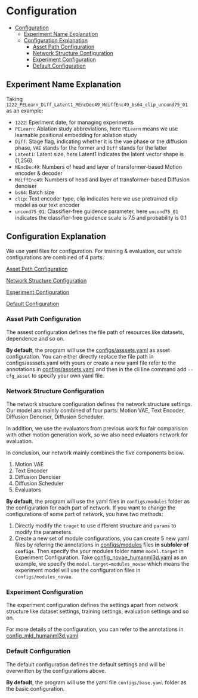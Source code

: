 # Configuration

- [Configuration](#configuration)
  - [Experiment Name Explanation](#experiment-name-explanation)
  - [Configuration Explanation](#configuration-explanation)
    - [Asset Path Configuration](#asset-path-configuration)
    - [Network Structure Configuration](#network-structure-configuration)
    - [Experiment Configuration](#experiment-configuration)
    - [Default Configuration](#default-configuration)

## Experiment Name Explanation

Taking `1222_PELearn_Diff_Latent1_MEncDec49_MdiffEnc49_bs64_clip_uncond75_01` as an example:

- `1222`: Eperiment date, for managing experiments
- `PELearn`: Ablation study abbreviations, here `PELearn` means we use learnable positional embedding for ablation study
- `Diff`: Stage flag, indicating whether it is the vae phase or the diffusion phase, `VAE` stands for the former and `Diff` stands for the latter
- `Latent1`: Latent size, here Latent1 indicates the latent vector shape is (1,256)
- `MEncDec49`: Numbers of head and layer of transformer-based Motion encoder & decoder
- `MdiffEnc49`: Numbers of head and layer of transformer-based Diffusion denoiser
- `bs64`: Batch size
- `clip`: Text encoder type, clip indicates here we use pretrained clip model as our text encoder
- `uncond75_01`: Classifier-free guidence parameter, here `uncond75_01` indicates the classifier-free guidence scale is 7.5 and probability is 0.1

## Configuration Explanation

We use yaml files for configuration. For training & evaluation, our whole configurations are combined of 4 parts.

[Asset Path Configuration](#asset-path-configuration)

[Network Structure Configuration](#network-structure-configuration)

[Experiment Configuration](#experiment-configuration)

[Default Configuration](#default-configuration)

### Asset Path Configuration

The assest configuration defines the file path of resources like datasets, dependence and so on.

**By default**, the program will use the [configs/asssets.yaml](./asssets.yaml) as asset configuration. You can either directly replace the file path in configs/asssets.yaml with yours or create a new yaml file refer to the annotations in [configs/asssets.yaml](./asssets.yaml) and then in the cli line command add `--cfg_asset` to specify your own yaml file.

### Network Structure Configuration

The network structure configuration defines the network structure settings. Our model ara mainly combined of four parts: Motion VAE, Text Encoder, Diffusion Denoiser, Diffusion Scheduler.

In addition, we use the evaluators from previous work for fair comparision with other motion generation work, so we also need evluators network for evaluation.

In conclusion, our network mainly combines the five components below.

1. Motion VAE
2. Text Encoder
3. Diffusion Denoiser
4. Diffusion Scheduler
5. Evaluators

**By default**, the program will use the yaml files in `configs/modules` folder as the configuration for each part of network. If you want to change the configurations of some part of network, you have two methods:

1. Directly modify the `traget` to use different structure and `params` to modify the parameters.
2. Create a new set of module configurations, you can create 5 new yaml files by refering the annotations in [configs/modules](./modules) files **in subfoler of `configs`**. Then specify the your modules folder name `model.target` in Experiment Configuration. Take [config_novae_humanml3d.yaml](./config_novae_humanml3d.yaml) as an example, we specify the `model.target=modules_novae` which means the experiment model will use the configuration files in `configs/modules_novae`.

### Experiment Configuration

The experiment configuration defines the settings apart from network structure like dataset settings, training settings, evaluation settings and so on.

For more details of the configuration, you can refer to the annotations in [config_mld_humanml3d.yaml](./config_mld_humanml3d.yaml)

### Default Configuration

The default configuration defines the default settings and will be overwritten by the configurations above.

**By default**, the program will use the yaml file `configs/base.yaml` folder as the basic configuration.
